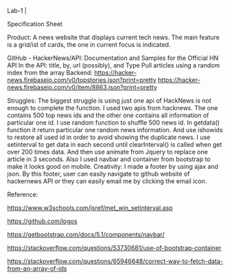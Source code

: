 Lab-1 | 

Specification Sheet

Product:
A news website that displays current tech news. 
The main feature is a grid/ist of cards, the one in current focus is indicated.

GitHub - HackerNews/API: Documentation and Samples for the Official HN API
In the API: title, by, url (possibly), and Type
Pull articles using a random index from the array
Backend:
https://hacker-news.firebaseio.com/v0/topstories.json?print=pretty
https://hacker-news.firebaseio.com/v0/item/8863.json?print=pretty

Struggles:
The biggest struggle is using just one api of HackNews is not enough to complete the function. I used two apis from hacknews. The one contains 500 top news ids and the other one contains all information of particular one id. I use random function to shuffle 500 news id. In getdata() function it return particular one random news information. And use ishowids to restore all used id in order to avoid showing the duplicate news. I use setinterval to get data in each second until clearInterval() is called when get over 200 times data. And then use animate from Jquery to replace one article in 3 seconds. Also I used navbar and container from bootstrap to make it looks good on mobile.
Creativity:
I made a footer by using ajax and json. By this footer, user can easily navigate to github website of hackernews API or they can easily email me by clicking the email icon.

Reference:

https://www.w3schools.com/jsref/met_win_setinterval.asp

https://github.com/logos

https://getbootstrap.com/docs/5.1/components/navbar/

https://stackoverflow.com/questions/53730681/use-of-bootstrap-container

https://stackoverflow.com/questions/65946648/correct-way-to-fetch-data-from-an-array-of-ids

